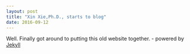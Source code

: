 ```yaml
---
layout: post
title: "Xin Xie,Ph.D., starts to blog"
date: 2016-09-12
---
```


Well. Finally got around to putting this old website together. - powered by [Jekyll](http://jekyllrb.com) 
